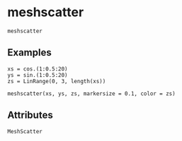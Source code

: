 # meshscatter

```@shortdocs; canonical=false
meshscatter
```


## Examples

```@figure backend=GLMakie
xs = cos.(1:0.5:20)
ys = sin.(1:0.5:20)
zs = LinRange(0, 3, length(xs))

meshscatter(xs, ys, zs, markersize = 0.1, color = zs)
```

## Attributes

```@attrdocs
MeshScatter
```
